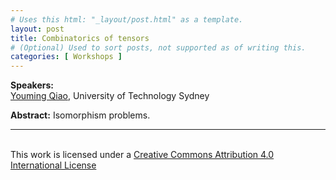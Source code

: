 ```yaml
---
# Uses this html: "_layout/post.html" as a template.
layout: post 
title: Combinatorics of tensors
# (Optional) Used to sort posts, not supported as of writing this.
categories: [ Workshops ]
---
```


**Speakers:** 
<br><a href="https://profiles.uts.edu.au/Youming.Qiao" target="_blank">Youming Qiao</a>, University of Technology Sydney

**Abstract:** Isomorphism problems.

---


<!-- Example video embed snippet
<iframe width="560" height="315" src="https://www.youtube.com/embed/VqteyFC3M60?si=EbfzhFNSYzOr0RW4" title="YouTube video player" frameborder="0" allow="accelerometer; autoplay; clipboard-write; encrypted-media; gyroscope; picture-in-picture; web-share" referrerpolicy="strict-origin-when-cross-origin" allowfullscreen></iframe>
-->


<br/>This work is licensed under a <a rel="license" href="http://creativecommons.org/licenses/by/4.0/" target="_blank">Creative Commons Attribution 4.0 International License</a>